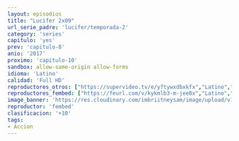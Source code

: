 ```yaml
---
layout: episodios
title: "Lucifer 2x09"
url_serie_padre: 'lucifer/temporada-2'
category: 'series'
capitulo: 'yes'
prev: 'capitulo-8'
anio: '2017'
proximo: 'capitulo-10'
sandbox: allow-same-origin allow-forms
idioma: 'Latino'
calidad: 'Full HD'
reproductores_otros: ["https://supervideo.tv/e/yftywxdbxkfx","Latino","https://movcloud.net/embed/qr-dsopdm0r-","Latino"]
reproductores_fembed: ["https://feurl.com/v/kykmlb3-m-jee8x","Latino","https://feurl.com/v/8gvzq23ryvd","Latino","https://feurl.com/v/mzok3284219","Latino"]
image_banner: 'https://res.cloudinary.com/imbriitneysam/image/upload/v1546476989/punisher-banner-min.jpg'
reproductor: 'fembed'
clasificacion: '+10'
tags:
- Accion
---
```













